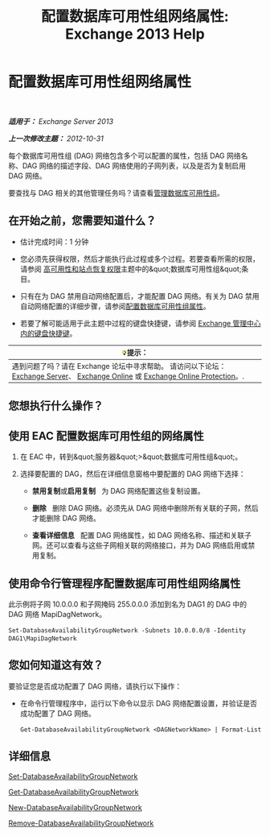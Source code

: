 ﻿---
title: '配置数据库可用性组网络属性: Exchange 2013 Help'
TOCTitle: 配置数据库可用性组网络属性
ms:assetid: 41197639-988f-476c-9788-51d5191a7dce
ms:mtpsurl: https://technet.microsoft.com/zh-cn/library/Dd297927(v=EXCHG.150)
ms:contentKeyID: 50490432
ms.date: 05/21/2018
mtps_version: v=EXCHG.150
ms.translationtype: MT
---

# 配置数据库可用性组网络属性

 

_**适用于：** Exchange Server 2013_

_**上一次修改主题：** 2012-10-31_

每个数据库可用性组 (DAG) 网络包含多个可以配置的属性，包括 DAG 网络名称、DAG 网络的描述字段、DAG 网络使用的子网列表，以及是否为复制启用 DAG 网络。

要查找与 DAG 相关的其他管理任务吗？请查看[管理数据库可用性组](managing-database-availability-groups-exchange-2013-help.md)。

## 在开始之前，您需要知道什么？

  - 估计完成时间：1 分钟

  - 您必须先获得权限，然后才能执行此过程或多个过程。若要查看所需的权限，请参阅 [高可用性和站点恢复权限](high-availability-and-site-resilience-permissions-exchange-2013-help.md)主题中的\&quot;数据库可用性组\&quot;条目。

  - 只有在为 DAG 禁用自动网络配置后，才能配置 DAG 网络。有关为 DAG 禁用自动网络配置的详细步骤，请参阅[配置数据库可用性组属性](configure-database-availability-group-properties-exchange-2013-help.md)。

  - 若要了解可能适用于此主题中过程的键盘快捷键，请参阅 [Exchange 管理中心内的键盘快捷键](keyboard-shortcuts-in-the-exchange-admin-center-exchange-online-protection-help.md)。

<table>
<thead>
<tr class="header">
<th><img src="images/Bb124558.tip(EXCHG.150).gif" title="提示" alt="提示" />提示：</th>
</tr>
</thead>
<tbody>
<tr class="odd">
<td>遇到问题了吗？请在 Exchange 论坛中寻求帮助。 请访问以下论坛：<a href="https://go.microsoft.com/fwlink/p/?linkid=60612">Exchange Server</a>、 <a href="https://go.microsoft.com/fwlink/p/?linkid=267542">Exchange Online</a> 或 <a href="https://go.microsoft.com/fwlink/p/?linkid=285351">Exchange Online Protection</a>。.</td>
</tr>
</tbody>
</table>


## 您想执行什么操作？

## 使用 EAC 配置数据库可用性组的网络属性

1.  在 EAC 中，转到\&quot;服务器\&quot;\>\&quot;数据库可用性组\&quot;。

2.  选择要配置的 DAG，然后在详细信息窗格中要配置的 DAG 网络下选择：
    
      - **禁用复制**或**启用复制**   为 DAG 网络配置这些复制设置。
    
      - **删除**   删除 DAG 网络。必须先从 DAG 网络中删除所有关联的子网，然后才能删除 DAG 网络。
    
      - **查看详细信息**   配置 DAG 网络属性，如 DAG 网络名称、描述和关联子网。还可以查看与这些子网相关联的网络接口，并为 DAG 网络启用或禁用复制。

## 使用命令行管理程序配置数据库可用性组网络属性

此示例将子网 10.0.0.0 和子网掩码 255.0.0.0 添加到名为 DAG1 的 DAG 中的 DAG 网络 MapiDagNetwork。

    Set-DatabaseAvailabilityGroupNetwork -Subnets 10.0.0.0/8 -Identity DAG1\MapiDagNetwork

## 您如何知道这有效？

要验证您是否成功配置了 DAG 网络，请执行以下操作：

  - 在命令行管理程序中，运行以下命令以显示 DAG 网络配置设置，并验证是否成功配置了 DAG 网络。
    
        Get-DatabaseAvailabilityGroupNetwork <DAGNetworkName> | Format-List

## 详细信息

[Set-DatabaseAvailabilityGroupNetwork](https://technet.microsoft.com/zh-cn/library/dd298008\(v=exchg.150\))

[Get-DatabaseAvailabilityGroupNetwork](https://technet.microsoft.com/zh-cn/library/dd297938\(v=exchg.150\))

[New-DatabaseAvailabilityGroupNetwork](https://technet.microsoft.com/zh-cn/library/dd335225\(v=exchg.150\))

[Remove-DatabaseAvailabilityGroupNetwork](https://technet.microsoft.com/zh-cn/library/dd298131\(v=exchg.150\))

